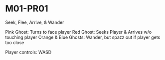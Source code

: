# M01-PR01
Seek, Flee, Arrive, &amp; Wander

Pink Ghost: Turns to face player
Red Ghost: Seeks Player & Arrives w/o touching player
Orange & Blue Ghosts: Wander, but spazz out if player gets too close
 
Player controls: WASD
